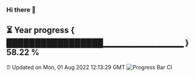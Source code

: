### Hi there 👋
⏳ Year progress { █████████████████▁▁▁▁▁▁▁▁▁▁▁▁▁ } 58.22 %
---
⏰ Updated on Mon, 01 Aug 2022 12:13:29 GMT
![Progress Bar CI](https://github.com/Moyi321/Moyi321/workflows/Progress%20Bar%20CI/badge.svg)
